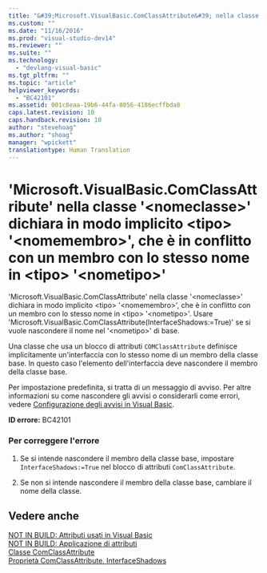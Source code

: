 ```yaml
---
title: "&#39;Microsoft.VisualBasic.ComClassAttribute&#39; nella classe &#39;&lt;nomeclasse&gt;&#39; dichiara in modo implicito &lt;tipo&gt; &#39;&lt;nomemembro&gt;&#39;, che &#232; in conflitto con un membro con lo stesso nome in &lt;tipo&gt; &#39;&lt;nometipo&gt;&#39; | Microsoft Docs"
ms.custom: ""
ms.date: "11/16/2016"
ms.prod: "visual-studio-dev14"
ms.reviewer: ""
ms.suite: ""
ms.technology: 
  - "devlang-visual-basic"
ms.tgt_pltfrm: ""
ms.topic: "article"
helpviewer_keywords: 
  - "BC42101"
ms.assetid: 001c8eaa-19b6-44fa-8056-4186ecffbda8
caps.latest.revision: 10
caps.handback.revision: 10
author: "stevehoag"
ms.author: "shoag"
manager: "wpickett"
translationtype: Human Translation
---
```

# &#39;Microsoft.VisualBasic.ComClassAttribute&#39; nella classe &#39;&lt;nomeclasse&gt;&#39; dichiara in modo implicito &lt;tipo&gt; &#39;&lt;nomemembro&gt;&#39;, che &#232; in conflitto con un membro con lo stesso nome in &lt;tipo&gt; &#39;&lt;nometipo&gt;&#39;
'Microsoft.VisualBasic.ComClassAttribute' nella classe '\<nomeclasse\>' dichiara in modo implicito \<tipo\> '\<nomemembro\>', che è in conflitto con un membro con lo stesso nome in \<tipo\> '\<nometipo\>'. Usare 'Microsoft.VisualBasic.ComClassAttribute\(InterfaceShadows:\=True\)' se si vuole nascondere il nome nel '\<nometipo\>' di base.  
  
 Una classe che usa un blocco di attributi `COMClassAttribute` definisce implicitamente un'interfaccia con lo stesso nome di un membro della classe base. In questo caso l'elemento dell'interfaccia deve nascondere il membro della classe base.  
  
 Per impostazione predefinita, si tratta di un messaggio di avviso. Per altre informazioni su come nascondere gli avvisi o considerarli come errori, vedere [Configurazione degli avvisi in Visual Basic](/visual-studio/ide/configuring-warnings-in-visual-basic).  
  
 **ID errore:** BC42101  
  
### Per correggere l'errore  
  
1.  Se si intende nascondere il membro della classe base, impostare `InterfaceShadows:=True` nel blocco di attributi `ComClassAttribute`.  
  
2.  Se non si intende nascondere il membro della classe base, cambiare il nome della classe.  
  
## Vedere anche  
 [NOT IN BUILD: Attributi usati in Visual Basic](http://msdn.microsoft.com/it-it/22231318-8a40-49af-9245-e0aab723563b)   
 [NOT IN BUILD: Applicazione di attributi](http://msdn.microsoft.com/it-it/2b1703ed-4437-49b3-bc0b-568094324f47)   
 [Classe ComClassAttribute](http://msdn.microsoft.com/it-it/5c2f0835-9210-47dc-bc59-5c1769953574)   
 [Proprietà ComClassAttribute. InterfaceShadows](http://msdn.microsoft.com/it-it/0fae25bd-e0ba-4755-a76c-3b526b1ac795)